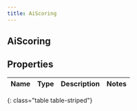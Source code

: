 ```yaml
---
title: AiScoring
---
```

## AiScoring

## Properties

|Name | Type | Description | Notes|
|------------ | ------------- | ------------- | -------------|
{: class="table table-striped"}


